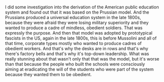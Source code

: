  I did some investigation into the derivation of the American public education system and found out that it was based on the Prussian model. And the Prussians produced a universal education system in the late 1800s, because they were afraid they were losing military superiority and they wanted to produce a cadre of mindless, obedient soldiers. That was expressly the purpose. And then that model was adopted by prototypical fascists in the US, again in the late 1800s, this is before Mussolini and all of that time, corporate types mostly who wanted to produce cadres of obedient workers. And that's why the desks are in rows and that's why there's factory bells and that's why it's top-down leadership. What was really stunning about that wasn't only that that was the model, but it's worse than that because the people who built the schools were consciously aiming at eradicating the will of the students who were part of the system because they wanted them to be obedient.